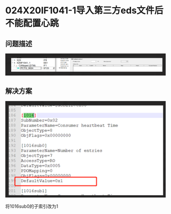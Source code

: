 # 024X20IF1041-1导入第三方eds文件后不能配置心跳
## 问题描述

![Img](./FILES/024X20IF1041-1导入第三方eds文件后不能配置心跳.md/img-20220624164651.png)

## 解决方案
![Img](./FILES/024X20IF1041-1导入第三方eds文件后不能配置心跳.md/img-20220624164702.png)


将1016sub0的子索引改为1
